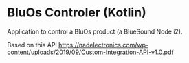 
BluOs Controler (Kotlin)
====================================

Application to control a BluOs product (a BlueSound Node i2).

Based on this API
https://nadelectronics.com/wp-content/uploads/2019/09/Custom-Integration-API-v1.0.pdf


